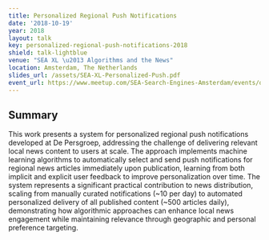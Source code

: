 ```yaml
---
title: Personalized Regional Push Notifications
date: '2018-10-19'
year: 2018
layout: talk
key: personalized-regional-push-notifications-2018
shield: talk-lightblue
venue: "SEA XL \u2013 Algorithms and the News"
location: Amsterdam, The Netherlands
slides_url: /assets/SEA-XL-Personalized-Push.pdf
event_url: https://www.meetup.com/SEA-Search-Engines-Amsterdam/events/qvfxgpyxnbjc/
---
```


## Summary

This work presents a system for personalized regional push notifications developed at De Persgroep, addressing the challenge of delivering relevant local news content to users at scale. The approach implements machine learning algorithms to automatically select and send push notifications for regional news articles immediately upon publication, learning from both implicit and explicit user feedback to improve personalization over time. The system represents a significant practical contribution to news distribution, scaling from manually curated notifications (~10 per day) to automated personalized delivery of all published content (~500 articles daily), demonstrating how algorithmic approaches can enhance local news engagement while maintaining relevance through geographic and personal preference targeting.

